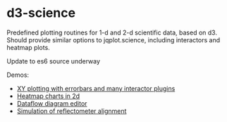 # d3-science
Predefined plotting routines for 1-d and 2-d scientific data, based on d3.  Should provide similar options to jqplot.science, including interactors and heatmap plots.

Update to es6 source underway

Demos:
  + [XY plotting with errorbars and many interactor plugins](demos/d3-errorbars-rectangle-ellipse.html)
  + [Heatmap charts in 2d](demos/d3heat-lib.html)
  + [Dataflow diagram editor](demos/dataflow-editor-streamline-new.html)
  + [Simulation of reflectometer alignment](demos/reflectometer_alignment_sim.html)

